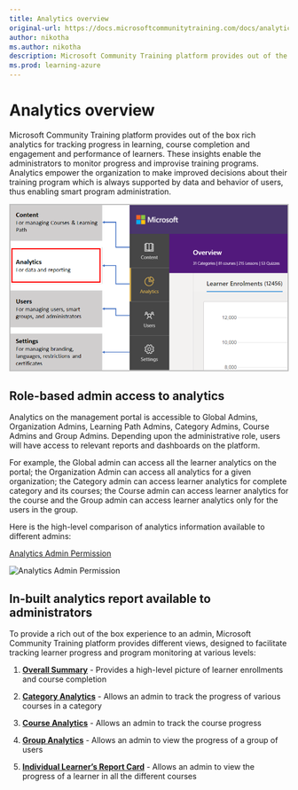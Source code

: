 ```yaml
---
title: Analytics overview
original-url: https://docs.microsoftcommunitytraining.com/docs/analytics-overview
author: nikotha
ms.author: nikotha
description: Microsoft Community Training platform provides out of the box rich analytics for tracking progress in learning, course completion and engagement and performance of learners.
ms.prod: learning-azure
---
```


# Analytics overview

Microsoft Community Training platform provides out of the box rich analytics for tracking progress in learning, course completion and engagement and performance of learners. These insights enable the administrators to monitor progress and improvise training programs. Analytics empower the organization to make improved decisions about their training program which is always supported by data and behavior of users, thus enabling smart program administration.

![smart program administration](../media/image%28430%29.png)

## Role-based admin access to analytics

Analytics on the management portal is accessible to Global Admins, Organization Admins, Learning Path Admins, Category Admins, Course Admins and Group Admins. Depending upon the administrative role, users will have access to relevant reports and dashboards on the platform.

For example, the Global admin can access all the learner analytics on the portal; the Organization Admin can access all analytics for a given organization; the Category admin can access learner analytics for complete category and its courses; the Course admin can access learner analytics for the course and the Group admin can access learner analytics only for the users in the group.

Here is the high-level comparison of analytics information available to different admins:

[comment]: <* [Analytics Topics](../media/Analytics%20Topics.pdf) >
[Analytics Admin Permission](https://github.com/MicrosoftDocs/microsoft-community-training/files/6915937/Analytics.Admin.Permission.pdf)

![Analytics Admin Permission](https://user-images.githubusercontent.com/88087980/127873799-0f25e9a7-bed3-4064-9018-6e470126a334.jpg)

## In-built analytics report available to administrators

To provide a rich out of the box experience to an admin, Microsoft Community Training platform provides different views, designed to facilitate tracking learner progress and program monitoring at various levels:

1. [**Overall Summary**](./in-built-reports/overall-summary.md) - Provides a high-level picture of learner enrollments and course completion

2. [**Category Analytics**](./in-built-reports/category-view-report.md) - Allows an admin to track the progress of various courses in a category

3. [**Course Analytics**](./in-built-reports/course-view-report.md) - Allows an admin to track the course progress

4. [**Group Analytics**](./in-built-reports/group-view-report.md) - Allows an admin to view the progress of a group of users

5. [**Individual Learner’s Report Card**](./in-built-reports/learner-report-card-view.md) - Allows an admin to view the progress of a learner in all the different courses

<!-- ## Advanced Search in Analytics

Microsoft Community Training also provides administrators the capability to search for specific records from the entire repository of analytics available in the in-built reports. This is available at various levels - Category View, Course View, Learner View.

### Steps to search analytics

1. On the Microsoft Community Training portal, after login switch to administrator view and select Analytics tab from the left navigation panel.
1. Scroll down to the **Categories/ Courses** section and provide the string to be searched.

   > [!NOTE]
   > User search input string should have minimum length of 3 characters.

1. If you further need to drill down to Course level, select the relevant Category (as shown below) and search for the string from the **Course Name**.

   ![image.png](../media/image%28457%29.png)

1. Tha Admin can further advance the search into the specific course by selecting the relevant course (as shown below) and search for either **Learner Name** or **Learner Id** in the search bar provided.

![image.png](../media/image%28458%29.png)

1. In case the Admin wants to switch back to the broader level of content, you may do so using the navigation path available on the top.

   ![image.png](../media/image%28459%29.png)-->
